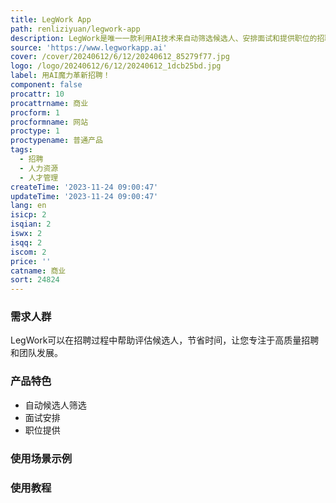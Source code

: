 ```yaml
---
title: LegWork App
path: renliziyuan/legwork-app
description: LegWork是唯一一款利用AI技术来自动筛选候选人、安排面试和提供职位的招聘平台。让AI发挥它的魔力，让你毫不费力地招聘到最好的人才。告别人力资源的烦恼！
source: 'https://www.legworkapp.ai'
cover: /cover/20240612/6/12/20240612_85279f77.jpg
logo: /logo/20240612/6/12/20240612_1dcb25bd.jpg
label: 用AI魔力革新招聘！
component: false
procattr: 10
procattrname: 商业
procform: 1
procformname: 网站
proctype: 1
proctypename: 普通产品
tags:
  - 招聘
  - 人力资源
  - 人才管理
createTime: '2023-11-24 09:00:47'
updateTime: '2023-11-24 09:00:47'
lang: en
isicp: 2
isqian: 2
iswx: 2
isqq: 2
iscom: 2
price: ''
catname: 商业
sort: 24824
---
```




### 需求人群
LegWork可以在招聘过程中帮助评估候选人，节省时间，让您专注于高质量招聘和团队发展。

### 产品特色
- 自动候选人筛选
- 面试安排
- 职位提供

### 使用场景示例


### 使用教程


  
